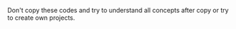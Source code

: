 Don't copy these codes and try to understand all concepts after copy or try to create own projects.
